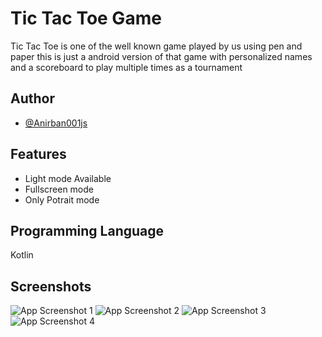 
# Tic Tac Toe Game

Tic Tac Toe is one of the well known game played by us using pen and paper
this is just a android version of that game with personalized names and a 
scoreboard to play multiple times as a tournament

## Author

- [@Anirban001js](https://github.com/Anirban001js)

  
## Features

- Light mode Available
- Fullscreen mode
- Only Potrait mode

## Programming Language

Kotlin

## Screenshots

![App Screenshot 1](https://drive.google.com/uc?export=view&id=1UORxejSl-jWxSbJg76Ig3geXr4HUa86N)
![App Screenshot 2](https://drive.google.com/uc?export=view&id=1_ccsboi2Pp3pvSExuvp2dzuAYlMQJJC4)
![App Screenshot 3](https://drive.google.com/uc?export=view&id=1nCI1WAk3606D3yr2L6Gh3pCS5n9kjGfB)
![App Screenshot 4](https://drive.google.com/uc?export=view&id=1qQr5KNeI_-k198VJSn0xAcxzuI2WQ5yq)
  


  

